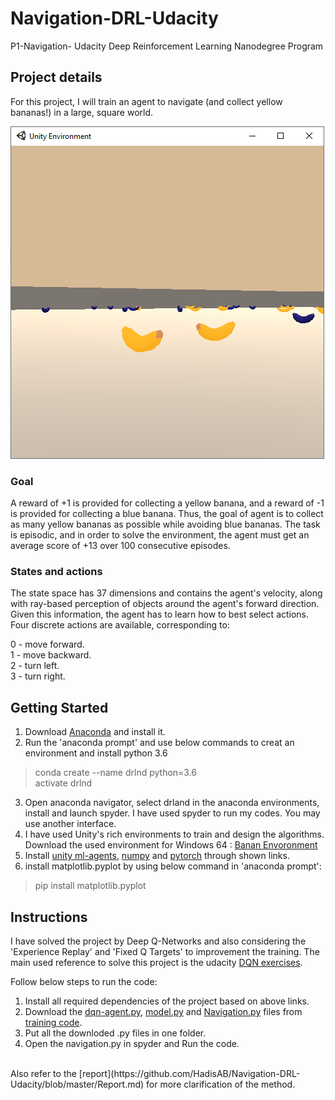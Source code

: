 # Navigation-DRL-Udacity
P1-Navigation- Udacity Deep Reinforcement Learning Nanodegree Program

## Project details
For this project, I will train an agent to navigate (and collect yellow bananas!) in a large, square world.


<img src="https://github.com/HadisAB/Navigation-DRL-Udacity/blob/master/images/envexample.png" />


### Goal
A reward of +1 is provided for collecting a yellow banana, and a reward of -1 is provided for collecting a blue banana. Thus, the goal of agent is to collect as many yellow bananas as possible while avoiding blue bananas.
The task is episodic, and in order to solve the environment, the agent must get an average score of +13 over 100 consecutive episodes.

### States and actions
The state space has 37 dimensions and contains the agent's velocity, along with ray-based perception of objects around the agent's forward direction. Given this information, the agent has to learn how to best select actions. Four discrete actions are available, corresponding to:<br/>

0 - move forward.<br/>
1 - move backward.<br/>
2 - turn left.<br/>
3 - turn right.

## Getting Started

1. Download [Anaconda](https://www.anaconda.com/distribution/) and install it.
2. Run the 'anaconda prompt' and use below commands to creat an environment and install python 3.6
> conda create --name drlnd python=3.6 <br/>
> activate drlnd 
3. Open anaconda navigator, select drland in the anaconda environments, install and launch spyder. I have used spyder to run my codes. You may use another interface. 
4. I have used Unity's rich environments to train and design the algorithms.<br/>
Download the used environment for Windows 64 :
[Banan Envoronment](https://s3-us-west-1.amazonaws.com/udacity-drlnd/P1/Banana/Banana_Windows_x86_64.zip)<br/>
5. Install [unity ml-agents](https://github.com/Unity-Technologies/ml-agents/blob/master/docs/Installation.md), [numpy](https://numpy.org/) and [pytorch](https://pytorch.org/) through shown links.
6. install matplotlib.pyplot by using below command in 'anaconda prompt':<br/>
> pip install matplotlib.pyplot



## Instructions
I have solved the project by Deep Q-Networks and also considering the 'Experience Replay' and 'Fixed Q Targets' to improvement the training. The main used reference to solve this project is the udacity [DQN exercises](https://github.com/udacity/deep-reinforcement-learning/tree/master/dqn). <br/>

Follow below steps to run the code:
1. Install all required dependencies of the project based on above links.
2. Download the [dqn-agent.py](https://github.com/HadisAB/Navigation-DRL-Udacity/blob/master/Training%20code/dqn_agent.py), [model.py](https://github.com/HadisAB/Navigation-DRL-Udacity/blob/master/Training%20code/model.py) and [Navigation.py](https://github.com/HadisAB/Navigation-DRL-Udacity/blob/master/Training%20code/navigation.py) files from [training code](https://github.com/HadisAB/Navigation-DRL-Udacity/tree/master/Training%20code).
3. Put all the downloded .py files in one folder.
4. Open the navigation.py in spyder and Run the code.

<br/>
Also refer to the [report](https://github.com/HadisAB/Navigation-DRL-Udacity/blob/master/Report.md) for more clarification of the method. 




